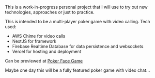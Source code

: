 This is a work-in-progress personal project that I will use to try out new technologies, approaches or just to practice.

This is intended to be a multi-player poker game with video calling. Tech used:

- AWS Chime for video calls
- NextJS for framework
- Firebase Realtime Database for data persistence and websockets
- Vercel for hosting and deployment

Can be previewed at [Poker Face Game](https://poker-face-game.vercel.app/)

Maybe one day this will be a fully featured poker game with video chat...
